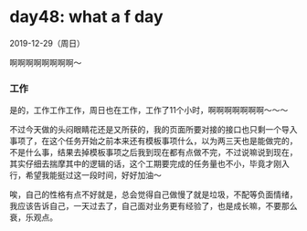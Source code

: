 # day48: what a f day
2019-12-29（周日）

啊啊啊啊啊啊啊啊～

### 工作
是的，工作工作工作，周日也在工作，工作了11个小时，啊啊啊啊啊啊啊～～～

不过今天做的头闷眼睛花还是又所获的，我的页面所要对接的接口也只剩一个导入事项了，在这个任务开始之前本来还有模板事项什么，以为两三天也是能做完的，不是什么事，结果去掉模板事项之后我到现在都有点做不完，不过说嘛说到现在，其实仔细去揣摩其中的逻辑的话，这个工期要完成的任务量也不小，毕竟才刚入行，希望我能挺过这一段时间，好好加油～

唉，自己的性格有点不好就是，总会觉得自己做慢了就是垃圾，不配等负面情绪，我应该告诉自己，一天过去了，自己面对业务更有经验了，也是成长嘛，不要那么衰，乐观点。
